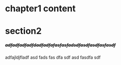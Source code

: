 # chapter1   content

# section2


##### ~~adfadfadfadfdadfadfafasfasfadsdfasdfasdfasfasdf~~
adfajldjfladf
asd
fads
fas
dfa
sdf
asd
fasdfa
sdf